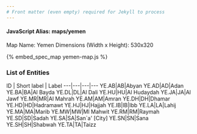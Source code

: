 ```yaml
---
# Front matter (even empty) required for Jekyll to process
---
```


#### JavaScript Alias: maps/yemen

Map Name: Yemen
Dimensions (Width x Height): 530x320



{% embed_spec_map yemen-map.js %}

### List of Entities

ID | Short label | Label
---|---|---|---
YE.AB|AB|Abyan
YE.AD|AD|Adan
YE.BA|BA|Al Bayda
YE.DL|DL|Al Dali
YE.HU|HU|Al Hudaydah
YE.JA|JA|Al Jawf
YE.MR|MR|Al Mahrah
YE.AM|AM|Amran
YE.DH|DH|Dhamar
YE.HD|HD|Hadramawt
YE.HJ|HJ|Hajjah
YE.IB|IB|Ibb
YE.LA|LA|Lahij
YE.MA|MA|Marib
YE.MW|MW|Ml Mahwit
YE.RM|RM|Raymah
YE.SD|SD|Sadah
YE.SA|SA|San`a' [City]
YE.SN|SN|Sana
YE.SH|SH|Shabwah
YE.TA|TA|Taizz

